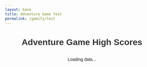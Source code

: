 ```yaml
---
layout: base
title: Adventure Game Test
permalink: /gamify/test
---
```

<html lang="en">
<head>
    <meta charset="UTF-8">
    <meta name="viewport" content="width=device-width, initial-scale=1.0">
    <title>Adventure Game High Scores</title>
    <style>
        body {
            font-family: Arial, sans-serif;
            margin: 2rem;
        }
        h1 {
            color: #333;
            text-align: center;
        }
        table {
            width: 100%;
            max-width: 600px;
            margin: 0 auto;
            border-collapse: collapse;
            box-shadow: 0 0 20px rgba(0, 0, 0, 0.15);
        }
        th, td {
            padding: 12px 15px;
            text-align: left;
            border-bottom: 1px solid #ddd;
        }
        th {
            background-color: #009879;
            color: white;
        }
        tr:nth-child(even) {
            background-color: #f3f3f3;
        }
        tr:hover {
            background-color: #f1f1f1;
        }
        .loading {
            text-align: center;
            margin: 2rem;
        }
        .error {
            color: red;
            text-align: center;
            margin: 2rem;
        }
    </style>
</head>
<body>
    <h1>Adventure Game High Scores</h1>
    <div id="tableContainer">
        <p class="loading">Loading data...</p>
    </div>
    <script>
        document.addEventListener('DOMContentLoaded', function() {
            // Fetch data from the API
            fetch('http://localhost:8085/api/people')
                .then(response => {
                    if (!response.ok) {
                        throw new Error('Network response was not ok');
                    }
                    return response.json();
                })
                .then(data => {
                    // Create table with the data
                    renderTable(data);
                })
                .catch(error => {
                    document.getElementById('tableContainer').innerHTML = 
                        `<p class="error">Error loading data: ${error.message}. Make sure your API is running at http://localhost:8085/api/people</p>`;
                });
        });
        function renderTable(people) {
            // Sort people by high score (age) in descending order
            people.sort((a, b) => b.age - a.age); 
            const tableHTML = `
                <table>
                    <thead>
                        <tr>
                            <th>Name</th>
                            <th>High Score</th>
                        </tr>
                    </thead>
                    <tbody>
                        ${people.map(person => `
                            <tr>
                                <td>${person.name}</td>
                                <td>${person.age}</td>
                            </tr>
                        `).join('')}
                    </tbody>
                </table>
            `;      
            document.getElementById('tableContainer').innerHTML = tableHTML;
        }
    </script>
</body>
</html>